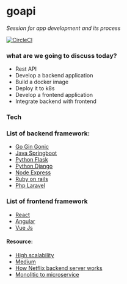 # goapi

_Session for app development and its process_

[![CircleCI](https://circleci.com/gh/premsvmm/Webinar.svg?style=svg)](https://app.circleci.com/pipelines/github/premsvmm/Webinar)

### what are we going to discuss today?
 * Rest API
 * Develop a backend application
 * Build a docker image
 * Deploy it to k8s
 * Develop a frontend application
 * Integrate backend with frontend

### Tech

### List of backend framework:

* [Go Gin Gonic](https://github.com/gin-gonic/gin)
* [Java Springboot](https://spring.io/projects/spring-boot)
* [Python Flask](https://flask.palletsprojects.com/en/1.1.x/)
* [Python Django](https://www.djangoproject.com/)
* [Node Express](https://expressjs.com/)
* [Ruby on rails](https://rubyonrails.org/)
* [Php Laravel](https://laravel.com/)

### List of frontend framework

* [React](https://reactjs.org/)
* [Angular](https://angularjs.org/)
* [Vue Js](https://vuejs.org/)


#### Resource:

* [High scalability](http://highscalability.com/)
* [Medium](https://medium.com/)
* [How Netflix backend server works](https://medium.com/@narengowda/netflix-system-design-dbec30fede8d)
* [Monolitic to microservice](https://medium.com/@helloansh/designing-scalable-backend-infrastructures-from-scratch-af80f5767ccc)
